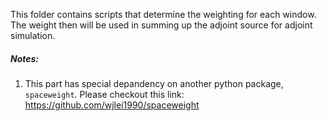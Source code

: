 This folder contains scripts that determine the weighting for each window. The weight then will be used in summing up the adjoint
source for adjoint simulation.


##### Notes:

1. This part has special depandency on another python package, `spaceweight`. Please checkout this link: https://github.com/wjlei1990/spaceweight
